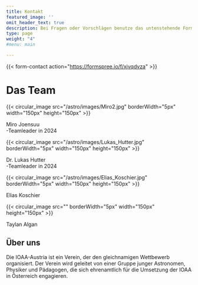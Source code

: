 ```yaml
---
title: Kontakt
featured_image: ''
omit_header_text: true
description: Bei Fragen oder Vorschlägen benutze das untenstehende Formular
type: page
weight: "4"
#menu: main

---
```


{{< form-contact action="https://formspree.io/f/xjvqdvza"  >}}



# Das Team

<div class="image-container">
  <div class="images">
    <div class="top-image">
      {{< circular_image src="/astro/images/Miro2.jpg" borderWidth="5px" width="150px" height="150px" >}}
      <p>Miro Joensuu <br>
      -Teamleader in 2024</p>
    </div>
    <div class="top-image">
      {{< circular_image src="/astro/images/Lukas_Hutter.jpg" borderWidth="5px" width="150px" height="150px" >}}
      <p> Dr. Lukas Hutter <br>
      -Teamleader in 2024</p>
    </div>
  </div>
  <div class="images">
    <div class="bottom-image">
      {{< circular_image src="/astro/images/Elias_Koschier.jpg" borderWidth="5px" width="150px" height="150px" >}}
      <p>Elias Koschier</p>
    </div>
    <div class="bottom-image">
      {{< circular_image src="" borderWidth="5px" width="150px" height="150px" >}}
      <p>Taylan Algan</p>
    </div>
  </div>
</div>

## Über uns

Die IOAA-Austria ist ein Verein, der den gleichnamigen Wettbewerb organisiert. Der Verein wird geleitet von einer Gruppe junger Astronomen, Physiker und Pädagogen, die sich ehrenamtlich für die Umsetzung der IOAA in Österreich engagieren.

<!-- Unterstützte den Verein durch eine Mitgliedschaft -->
